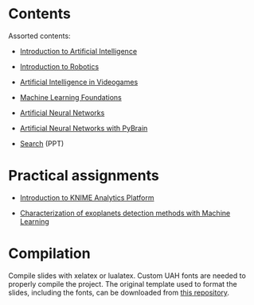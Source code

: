 # Contents

Assorted contents:

* [Introduction to Artificial Intelligence](introduction/introduction.pdf)

* [Introduction to Robotics](robotics/robotics.pdf)

* [Artificial Intelligence in Videogames](aivideogames/aivideogames.pdf)

* [Machine Learning Foundations](mlfoundations/mlfoundations.pdf)

* [Artificial Neural Networks](ann/ann.pdf)

* [Artificial Neural Networks with PyBrain](pybrain/pybrain.pdf)

* [Search](search/search.pdf) (PPT)

# Practical assignments

* [Introduction to KNIME Analytics Platform](assignments/knime/intro.md)

* [Characterization of exoplanets detection methods with Machine Learning](assignments/introduction.pdf)

# Compilation

Compile slides with xelatex or lualatex. Custom UAH fonts are needed to properly compile the project. The original template used to format the slides, including the fonts, can be downloaded from [this repository](https://github.com/dfbarrero/UAH-beamer-template).

